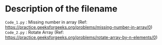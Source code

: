 # Description of the filename

```Code_1.py``` : Missing number in array (Ref: https://practice.geeksforgeeks.org/problems/missing-number-in-array/0) 
```Code_2.py``` : Rotate Array (Ref: https://practice.geeksforgeeks.org/problems/rotate-array-by-n-elements/0)
